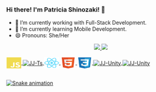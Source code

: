 ### Hi there! I'm Patricia Shinozaki! 👋

- 🔭 I’m currently working with Full-Stack Development.
- 🌱 I’m currently learning Mobile Development.
- 😄 Pronouns: She/Her

<div align="center">
  <a href="https://github.com/pattyshinozaki">
  <img height="180em" src="https://github-readme-stats.vercel.app/api?username=pattyshinozaki&show_icons=true&theme=dracula&include_all_commits=true&count_private=true"/>
  <img height="180em" src="https://github-readme-stats.vercel.app/api/top-langs/?username=pattyshinozaki&layout=compact&langs_count=7&theme=dracula"/>
</div>
  
  <div style="display: inline_block"><br>
  <img align="center" alt="JJ-Js" height="30" width="40" src="https://raw.githubusercontent.com/devicons/devicon/master/icons/javascript/javascript-plain.svg">
  <img align="center" alt="JJ-Ts" height="30" width="40" src="https://cdn.jsdelivr.net/gh/devicons/devicon/icons/visualstudio/visualstudio-plain.svg">
  <img align="center" alt="JJ-React" height="30" width="40" src="https://raw.githubusercontent.com/devicons/devicon/master/icons/react/react-original.svg">
  <img align="center" alt="JJ-HTML" height="30" width="40" src="https://raw.githubusercontent.com/devicons/devicon/master/icons/html5/html5-original.svg">
  <img align="center" alt="JJ-CSS" height="30" width="40" src="https://raw.githubusercontent.com/devicons/devicon/master/icons/css3/css3-original.svg">
  <img align="center" alt="JJ-Unity" height="30" width="40" src="https://cdn.jsdelivr.net/gh/devicons/devicon/icons/flutter/flutter-original.svg">
  <img align="center" alt="JJ-Unity" height="30" width="40" src="https://cdn.jsdelivr.net/gh/devicons/devicon/icons/swift/swift-original.svg">

</div>
  
  
  ##
 
<div> 
 
  ![Snake animation](https://github.com/pattyshinozaki/pattyshinozaki/blob/output/github-contribution-grid-snake.svg)
 
</div>
